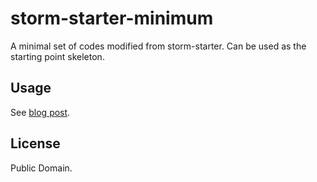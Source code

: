 # storm-starter-minimum

A minimal set of codes modified from storm-starter. Can be used as the starting point skeleton.

## Usage

See [blog post](http://eri2.com/blog/2013/09/07/storm-starter-minimum/).

## License
Public Domain.
